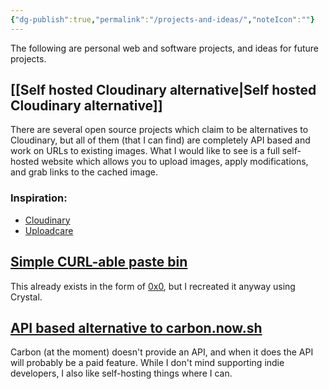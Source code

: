 ```yaml
---
{"dg-publish":true,"permalink":"/projects-and-ideas/","noteIcon":""}
---
```


The following are personal web and software projects, and ideas for future projects.

## [[Self hosted Cloudinary alternative\|Self hosted Cloudinary alternative]]
There are several open source projects which claim to be alternatives to Cloudinary, but all of them (that I can find) are completely API based and work on URLs to existing images. What I would like to see is a full self-hosted website which allows you to upload images, apply modifications, and grab links to the cached image.

### Inspiration:
- [Cloudinary](https://cloudinary.com/)
- [Uploadcare](https://uploadcare.com/)

## [Simple CURL-able paste bin](https://0x45.st)
This already exists in the form of [0x0](https://0x0.st), but I recreated it anyway using Crystal.

## [API based alternative to carbon.now.sh](https://inkify.0x45.st)
Carbon (at the moment) doesn't provide an API, and when it does the API will probably be a paid feature. While I don't mind supporting indie developers, I also like self-hosting things where I can.
